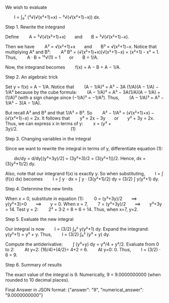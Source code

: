 We wish to evaluate

  I = ∫₀⁷ (³√(√(x²+1)+x) − ³√(√(x²+1)−x)) dx.

Step 1. Rewrite the integrand

Define
  A = ³√(√(x²+1)+x)  and  B = ³√(√(x²+1)−x).

Then we have
  A³ = √(x²+1)+x  and  B³ = √(x²+1)−x.
Notice that multiplying A³ and B³:
  A³ B³ = (√(x²+1)+x)(√(x²+1)−x) = (x²+1) - x² = 1.
Thus,
  A · B = ¹³√(1) = 1  or  B = 1/A.

Now, the integrand becomes
  f(x) = A − B = A − 1/A.

Step 2. An algebraic trick

Set y = f(x) = A − 1/A. Notice that
  (A − 1/A)³ = A³ − 3A (1/A)(A − 1/A) − 1/A³
because by the cube formula:
  (A − 1/A)³ = A³ − 3A(1/A)(A − 1/A) + (1/A)³ (with a sign change since (−1/A)³ = −1/A³).
Thus,
  (A − 1/A)³ = A³ − 1/A³ − 3(A − 1/A).

But recall A³ and B³ and that 1/A³ = B³. So
  A³ − 1/A³ = (√(x²+1)+x) − (√(x²+1)−x) = 2x.
It follows that
  y³ = 2x − 3y  or  y³ + 3y = 2x.
Thus, we can express x in terms of y:
  x = (y³ + 3y)/2.            (1)

Step 3. Changing variables in the integral

Since we want to rewrite the integral in terms of y, differentiate equation (1):

  dx/dy = d/dy[(y³+3y)/2] = (3y²+3)/2 = (3(y²+1))/2.
Hence, dx = (3(y²+1)/2) dy.

Also, note that our integrand f(x) is exactly y. So when substituting,
  I = ∫ (f(x) dx) becomes
  I = ∫ y · dx = ∫ y · (3(y²+1)/2) dy = (3/2) ∫ y(y²+1) dy.

Step 4. Determine the new limits

When x = 0, substitute in equation (1):
  0 = (y³+3y)/2  ⟹  y(y²+3)=0  ⟹  y = 0.
When x = 7,
  7 = (y³+3y)/2  ⟹  y³+3y = 14.
Test y = 2:
  2³ + 3·2 = 8 + 6 = 14.
Thus, when x=7, y=2.

Step 5. Evaluate the new integral

Our integral is now
  I = (3/2) ∫₀² y(y²+1) dy.
Expand the integrand:
  y(y²+1) = y³ + y.
Thus,
  I = (3/2) ∫₀² (y³ + y) dy.

Compute the antiderivative:
  ∫ (y³+y) dy = y⁴/4 + y²/2.
Evaluate from 0 to 2:
  At y=2: (16/4)+(4/2)= 4+2 = 6.
  At y=0: 0.
Thus,
  I = (3/2) · 6 = 9.

Step 6. Summary of results

The exact value of the integral is 9. Numerically, 9 = 9.0000000000 (when rounded to 10 decimal places).

Final Answer in JSON format:
{"answer": "$9$", "numerical_answer": "$9.0000000000$"}